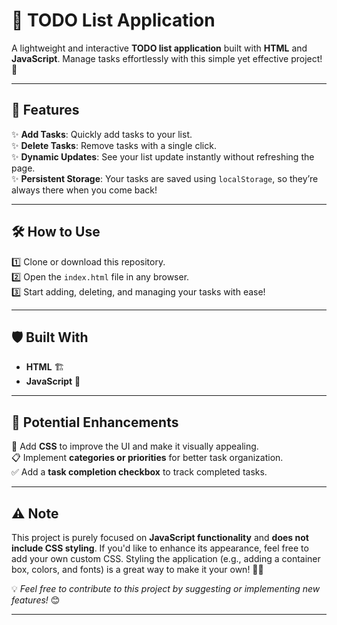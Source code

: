 # 📝 TODO List Application  

A lightweight and interactive **TODO list application** built with **HTML** and **JavaScript**. Manage tasks effortlessly with this simple yet effective project! 🚀  

---

## 🌟 Features  

✨ **Add Tasks**: Quickly add tasks to your list.  
✨ **Delete Tasks**: Remove tasks with a single click.  
✨ **Dynamic Updates**: See your list update instantly without refreshing the page.  
✨ **Persistent Storage**: Your tasks are saved using `localStorage`, so they’re always there when you come back!  

---

## 🛠️ How to Use  

1️⃣ Clone or download this repository.  
2️⃣ Open the `index.html` file in any browser.  
3️⃣ Start adding, deleting, and managing your tasks with ease!  

---

## 🛡️ Built With  

- **HTML** 🏗️  
- **JavaScript** 🧩  

---

## 🚀 Potential Enhancements  

🌈 Add **CSS** to improve the UI and make it visually appealing.  
📋 Implement **categories or priorities** for better task organization.  
✅ Add a **task completion checkbox** to track completed tasks.  

---

## ⚠️ Note  

This project is purely focused on **JavaScript functionality** and **does not include CSS styling**. If you'd like to enhance its appearance, feel free to add your own custom CSS. Styling the application (e.g., adding a container box, colors, and fonts) is a great way to make it your own! 🎨✨  


💡 *Feel free to contribute to this project by suggesting or implementing new features!* 😊  

--- 
